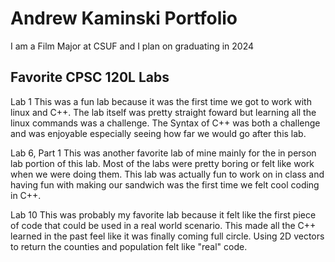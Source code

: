 
# Andrew Kaminski Portfolio

I am a Film Major at CSUF and I plan on graduating in 2024

## Favorite CPSC 120L Labs 

Lab 1 
This was a fun lab because it was the first time we got to work with linux and C++. The lab itself was pretty straight foward but learning all the linux commands was a challenge. The Syntax of C++ was both a challenge and was enjoyable especially seeing how far we would go after this lab.

Lab 6, Part 1
This was another favorite lab of mine mainly for the in person lab portion of this lab. Most of the labs were pretty boring or felt like work when we were doing them. This lab was actually fun to work on in class and having fun with making our sandwich was the first time we felt cool coding in C++.

Lab 10
This was probably my favorite lab because it felt like the first piece of code that could be used in a real world scenario. This made all the C++ learned in the past feel like it was finally coming full circle. Using 2D vectors to return the counties and population felt like "real" code. 
